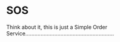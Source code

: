 SOS
===

Think about it, this is just a Simple Order Service..........................................................

